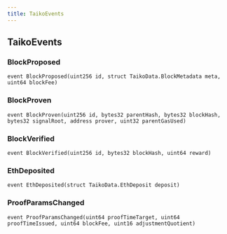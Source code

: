 ```yaml
---
title: TaikoEvents
---
```


## TaikoEvents

### BlockProposed

```solidity
event BlockProposed(uint256 id, struct TaikoData.BlockMetadata meta, uint64 blockFee)
```

### BlockProven

```solidity
event BlockProven(uint256 id, bytes32 parentHash, bytes32 blockHash, bytes32 signalRoot, address prover, uint32 parentGasUsed)
```

### BlockVerified

```solidity
event BlockVerified(uint256 id, bytes32 blockHash, uint64 reward)
```

### EthDeposited

```solidity
event EthDeposited(struct TaikoData.EthDeposit deposit)
```

### ProofParamsChanged

```solidity
event ProofParamsChanged(uint64 proofTimeTarget, uint64 proofTimeIssued, uint64 blockFee, uint16 adjustmentQuotient)
```
